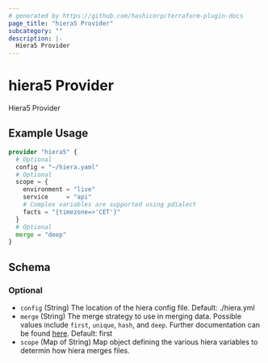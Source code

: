 ```yaml
---
# generated by https://github.com/hashicorp/terraform-plugin-docs
page_title: "hiera5 Provider"
subcategory: ""
description: |-
  Hiera5 Provider
---
```


# hiera5 Provider

Hiera5 Provider

## Example Usage

```terraform
provider "hiera5" {
  # Optional
  config = "~/hiera.yaml"
  # Optional
  scope = {
    environment = "live"
    service     = "api"
    # Complex variables are supported using pdialect
    facts = "{timezone=>'CET'}"
  }
  # Optional
  merge = "deep"
}
```

<!-- schema generated by tfplugindocs -->
## Schema

### Optional

- `config` (String) The location of the hiera config file. Default: ./hiera.yml
- `merge` (String) The merge strategy to use in merging data. Possible values include `first`, `unique`, `hash`, and `deep`. Further documentation can be found [here](https://www.puppet.com/docs/puppet/7/hiera_merging.html). Default: first
- `scope` (Map of String) Map object defining the various hiera variables to determin how hiera merges files.
